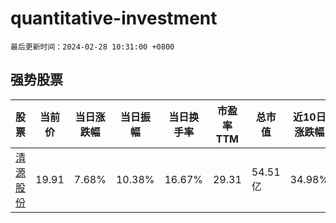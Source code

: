 # quantitative-investment

`最后更新时间：2024-02-28 10:31:00 +0800`

## 强势股票

|股票|当前价|当日涨跌幅|当日振幅|当日换手率|市盈率TTM|总市值|近10日涨跌幅|
|----|----|----|----|----|----|----|----|
|[清源股份](https://xueqiu.com/S/SH603628)|19.91|7.68%|10.38%|16.67%|29.31|54.51亿|34.98%|
